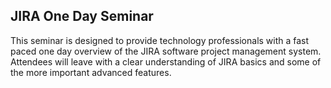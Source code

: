 ## JIRA One Day Seminar

This seminar is designed to provide technology professionals with a fast paced one day overview of the JIRA software project management system. Attendees will leave with a clear understanding of JIRA basics and some of the more important advanced features.
